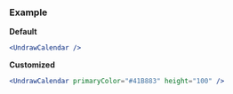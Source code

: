 ### Example

**Default**
```jsx
<UndrawCalendar />
```

**Customized**
```jsx
<UndrawCalendar primaryColor="#41B883" height="100" />
```
